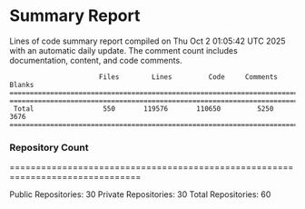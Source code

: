 # Summary Report
Lines of code summary report compiled on Thu Oct  2 01:05:42 UTC 2025 with an automatic daily update. The comment count includes documentation, content, and code comments.
```
                      Files        Lines         Code     Comments       Blanks
===============================================================================
===============================================================================
 Total                 550       119576       110650         5250         3676
===============================================================================
```

### Repository Count
===============================================================================

Public Repositories: 30
Private Repositories: 30
Total Repositories: 60

